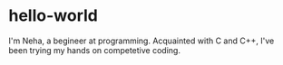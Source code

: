 # hello-world
I'm Neha, a begineer at programming. Acquainted with C and C++, I've been trying my hands on competetive coding.
